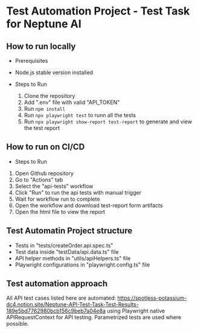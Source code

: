 # Test Automation Project - Test Task for Neptune AI

## How to run locally
- Prerequisites
 - Node.js stable version installed

- Steps to Run
  1. Clone the repository
  2. Add ".env" file with valid "API_TOKEN"
  2. Run ```npm install```
  3. Run ```npx playwright test``` to runn all the tests
  4. Run ```npx playwright show-report test-report``` to generate and view the test report

## How to run on CI/CD
 - Steps to Run
  1. Open Github repository
  2. Go to "Actions" tab
  3. Select the "api-tests" workflow
  4. Click "Run" to run the api tests with manual trigger
  5. Wait for workflow run to complete
  6. Open the workflow and download test-report form artifacts
  7. Open the html file to view the report

## Test Automatin Project structure
- Tests in "tests/createOrder.api.spec.ts"
- Test data inside "testData/api.data.ts" file
- API helper methods in "utils/apiHelpers.ts" file
- Playwright configurations in "playwright.config.ts" file

## Test automation approach
All API test cases listed here are automated: https://spotless-potassium-dc4.notion.site/Neptune-API-Test-Task-Test-Results-189e5bd7762980bcb156c9beb7a04e8a using Playwright native APIRequestContext for API testing. Parametrized tests are used where possible.
